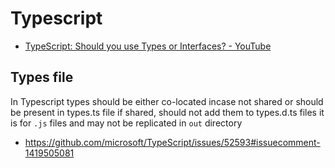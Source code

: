 # Typescript

- [TypeScript: Should you use Types or Interfaces? - YouTube](https://www.youtube.com/watch?v=zM9UPcIyyhQ)

## Types file

In Typescript types should be either co-located incase not shared or should be present in types.ts file if shared, should not add them to types.d.ts files it is for `.js` files and may not be replicated in `out` directory 

- https://github.com/microsoft/TypeScript/issues/52593#issuecomment-1419505081